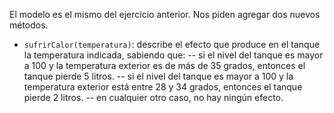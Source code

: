 El modelo es el mismo del ejercicio anterior. Nos piden agregar dos nuevos métodos.

- `sufrirCalor(temperatura)`: describe el efecto que produce en el tanque la temperatura indicada, sabiendo que: 
-- si el nivel del tanque es mayor a 100 y la temperatura exterior es de más de 35 grados, entonces el tanque pierde 5 litros.
-- si el nivel del tanque es mayor a 100 y la temperatura exterior está entre 28 y 34 grados, entonces el tanque pierde 2 litros.
-- en cualquier otro caso, no hay ningún efecto.